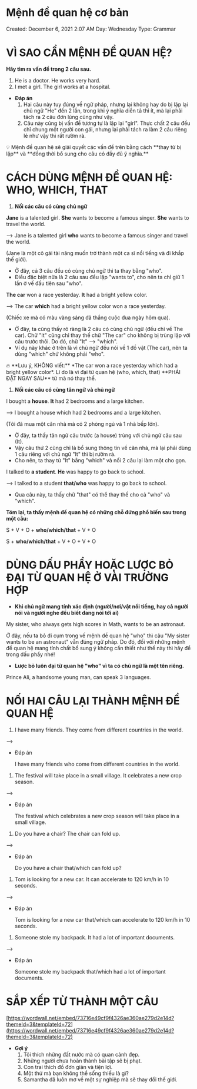 # Mệnh đề quan hệ cơ bản

Created: December 6, 2021 2:07 AM
Day: Wednesday
Type: Grammar

# VÌ SAO CẦN MỆNH ĐỀ QUAN HỆ?

**Hãy tìm ra vấn đề trong 2 câu sau.** 

1. He is a doctor. He works very hard.
2. I met a girl. The girl works at a hospital. 

- **Đáp án**
    1. Hai câu này tuy đúng về ngữ pháp, nhưng lại không hay do bị lặp lại chủ ngữ "He" đến 2 lần, trong khi ý nghĩa diễn tả thì ít, mà lại phải tách ra 2 câu đơn lủng củng như vậy. 
    2. Câu này cũng bị vấn đề tương tự là lặp lại "girl". Thực chất 2 câu đều chỉ chung một người con gái, nhưng lại phải tách ra làm 2 câu riêng lẻ như vậy thì rất rườm rà. 

<aside>
💡 Mệnh đề quan hệ sẽ giải quyết các vấn đề trên bằng cách **thay từ bị lặp** và **đồng thời bổ sung cho câu có đầy đủ ý nghĩa.**

</aside>

# CÁCH DÙNG MỆNH ĐỀ QUAN HỆ: WHO, WHICH, THAT

1. **Nối các câu có cùng chủ ngữ**

**Jane** is a talented girl. **She** wants to become a famous singer. **She** wants to travel the world. 

—> Jane is a talented girl **who** wants to become a famous singer and travel the world. 

(Jane là một cô gái tài năng muốn trở thành một ca sĩ nổi tiếng và đi khắp thế giới).

- Ở đây, cả 3 câu đều có cùng chủ ngữ thì ta thay bằng "who".
- Điều đặc biệt nữa là 2 câu sau đều lặp "wants to", cho nên ta chỉ giữ 1 lần ở vế đầu tiên sau "who".

**The car** won a race yesterday. **It** had a bright yellow color.

—> The car **which** had a bright yellow color won a race yesterday. 

(Chiếc xe mà có màu vàng sáng đã thắng cuộc đua ngày hôm qua).

- Ở đây, ta cũng thấy rõ ràng là 2 câu có cùng chủ ngữ (đều chỉ về The car). Chữ "It" cũng chỉ thay thế chữ "The car" cho không bị trùng lặp với câu trước thôi. Do đó, chữ "It" —> "which".
- Ví dụ này khác ở trên là vì chủ ngữ đều nói về 1 đồ vật (The car), nên ta dùng "which" chứ không phải "who".

<aside>
🔥 **Lưu ý, KHÔNG viết:** *The car won a race yesterday which had a bright yellow color*. Lí do là vì đại từ quan hệ (who, which, that) **PHẢI ĐẶT NGAY SAU** từ mà nó thay thế.

</aside>

1. **Nối các câu có cùng tân ngữ và chủ ngữ**

I bought a **house**. **It** had 2 bedrooms and a large kitchen. 

—> I bought a house which had 2 bedrooms and a large kitchen. 

(Tôi đã mua một căn nhà mà có 2 phòng ngủ và 1 nhà bếp lớn).

- Ở đây, ta thấy tân ngữ câu trước (a house) trùng với chủ ngữ câu sau (It).
- Vậy câu thứ 2 cũng chỉ là bổ sung thông tin về căn nhà, mà lại phải dùng 1 câu riêng với chủ ngữ "It" thì bị rườm rà.
- Cho nên, ta thay từ "It" bằng "which" và nối 2 câu lại làm một cho gọn.

I talked to **a student**. **He** was happy to go back to school. 

—> I talked to a student **that/who** was happy to go back to school. 

- Qua câu này, ta thấy chữ "that" có thể thay thế cho cả "who" và "which".

**Tóm lại, ta thấy mệnh đề quan hệ có những chỗ đứng phổ biến sau trong một câu:**

S + V + O + **who/which/that** + V + O

S + **who/which/that** + V + O + V + O 

# DÙNG DẤU PHẨY HOẶC LƯỢC BỎ ĐẠI TỪ QUAN HỆ Ở VÀI TRƯỜNG HỢP

- **Khi chủ ngữ mang tính xác định (người/nơi/vật nổi tiếng, hay cả người nói và người nghe đều biết đang nói tới ai)**

My sister, who always gets high scores in Math, wants to be an astronaut. 

Ở đây, nếu ta bỏ đi cụm trong vế mệnh đề quan hệ "who" thì câu "My sister wants to be an astronaut" vẫn đúng ngữ pháp. Do đó, đối với những mệnh đề quan hệ mang tính chất bổ sung ý không cần thiết như thế này thì hãy để trong dấu phẩy nhé!

- **Lược bỏ luôn đại từ quan hệ "who" vì ta có chủ ngữ là một tên riêng.**

Prince Ali, a handsome young man, can speak 3 languages. 

# NỐI HAI CÂU LẠI THÀNH MỆNH ĐỀ QUAN HỆ

1. I have many friends. They come from different countries in the world. 

—>

- Đáp án
    
    I have many friends who come from different countries in the world. 
    
1. The festival will take place in a small village. It celebrates a new crop season. 

—>

- Đáp án
    
    The festival which celebrates a new crop season will take place in a small village. 
    
1. Do you have a chair? The chair can fold up.

—>

- Đáp án
    
    Do you have a chair that/which can fold up?
    
1. Tom is looking for a new car. It can accelerate to 120 km/h in 10 seconds.

—>

- Đáp án
    
    Tom is looking for a new car that/which can accelerate to 120 km/h in 10 seconds.
    
1. Someone stole my backpack. It had a lot of important documents. 

—>

- Đáp án
    
    Someone stole my backpack that/which had a lot of important documents. 
    

# SẮP XẾP TỪ THÀNH MỘT CÂU

[https://wordwall.net/embed/73716e49cf9f4326ae360ae279d2e14d?themeId=3&templateId=72](https://wordwall.net/embed/73716e49cf9f4326ae360ae279d2e14d?themeId=3&templateId=72)

- **Gợi ý**
    1. Tôi thích những đất nước mà có quan cảnh đẹp.
    2. Những người chưa hoàn thành bài tập sẽ bị phạt.
    3. Con trai thích đồ đơn giản và tiện lợi.
    4. Một thứ mà bạn không thể sống thiếu là gì?
    5. Samantha đã luôn mơ về một sự nghiệp mà sẽ thay đổi thế giới.